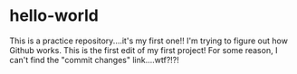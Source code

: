 # hello-world
This is a practice repository....it's my first one!!
I'm trying to figure out how Github works.  This is the first edit of my first project!
For some reason, I can't find the "commit changes" link....wtf?!?!
